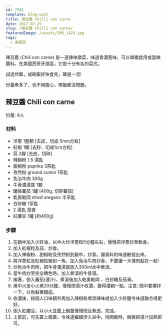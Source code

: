 ```yaml
---
id: 7591
template: blog-post
title: 辣豆醬 Chilli con carne
date: 2017-07-29
slug: /辣豆醬 Chilli con carne/
featuredImage: /assets/IMG_1423.jpg
tags:
  - 美國菜
---
```


辣豆醬 (Chili con carne) 是一道辣味燉菜，味道香濃惹味，可以單獨食用或當做醬料。在美國西班牙語區，它是十分有名的菜式。

試過伴飯，成碗飯好快食完，確是一流! 

份量煮多了，也不用擔心，帶飯都沒問題。

## 辣豆醬 Chili con carne

份量: 4人

### 材料
- 洋蔥 1整顆 [去皮，切成 5mm方粒]
- 紅椒 1顆 [去籽、切成1cm方粒]
- 蒜 2瓣 [去皮，切碎]
- 辣椒粉 1.5 湯匙
- 甜椒粉 paprika 3茶匙
- 孜然粉 ground cumin 1茶匙
- 免治牛肉 300g
- 牛骨濃湯寶 1顆
- 罐裝蕃茄 1罐 [400g, 切碎蕃茄]
- 乾奧勒岡 dried oregano 半茶匙
- 白砂糖 1茶匙
- 2 湯匙 茄膏
- 紅腰豆 1罐 [約400g]

### 步驟
1. 在鍋中加入少許油，以中火炒洋蔥粒5分鐘左右，慢慢把洋蔥炒至軟身。
2. 加入紅椒粒及蒜，炒香。
3. 加入辣椒粉、甜椒粉及孜然粉到鍋中，炒香。讓香料的味道散發出來。
4. 將洋蔥粒及紅椒粒搬到一角，加入免治牛肉炒香，不要讓一大塊肉黏在一起!
5. 炒免治牛肉時，把牛骨濃湯寶放入300ml水中煮滾。
6. 當牛肉炒至完全轉色時，加入煮滾的牛骨湯。
7. 接著，倒入蕃茄(連汁)，煮滾後加入乾奧勒岡 、白砂糖及茄膏。
8. 用中火至小火煮20分鐘，慢慢把湯汁收濃，變得濃稠一點。注意: 間中要攪拌一下，以免黏著鍋底。
9. 收濃後，按個人口味額外再加入辣椒粉增添辣味或加入少許鹽令味道融合得更好。
10. 倒入紅腰豆，以小火並蓋上鍋蓋慢慢把豆煮透。完成。
11. 上菜前，可先蓋上鍋蓋，令味道繼續滲入豆中。待開飯時，微微把湯汁加熱即可。